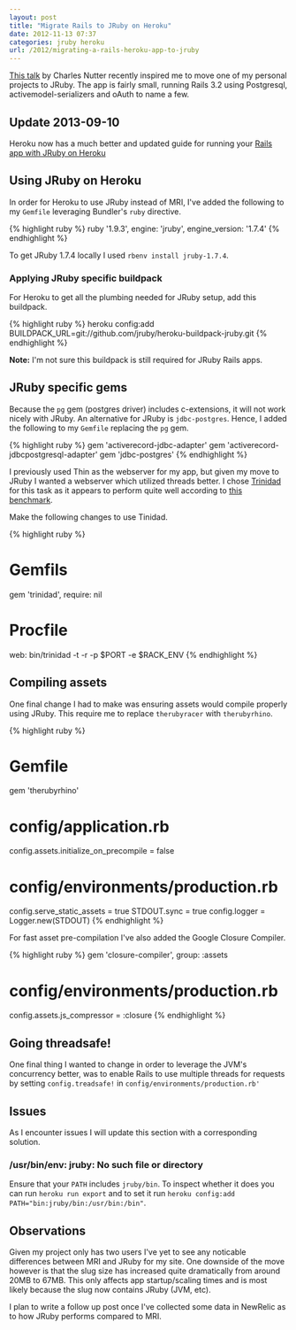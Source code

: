 ```yaml
---
layout: post
title: "Migrate Rails to JRuby on Heroku"
date: 2012-11-13 07:37
categories: jruby heroku
url: /2012/migrating-a-rails-heroku-app-to-jruby
---
```


[This talk](http://confreaks.com/videos/1235-aloharuby2012-why-jruby) by Charles
Nutter recently inspired me to move one of my personal projects to JRuby. The
app is fairly small, running Rails 3.2 using Postgresql, activemodel-serializers
and oAuth to name a few.

<!-- more -->

## Update 2013-09-10

Heroku now has a much better and updated guide for running your [Rails app with JRuby on Heroku](https://devcenter.heroku.com/articles/moving-an-existing-rails-app-to-run-on-jruby)

## Using JRuby on Heroku

In order for Heroku to use JRuby instead of MRI, I've added the following to my
`Gemfile` leveraging Bundler's `ruby` directive.

{% highlight ruby %}
ruby '1.9.3', engine: 'jruby', engine_version: '1.7.4'
{% endhighlight %}

To get JRuby 1.7.4 locally I used `rbenv install jruby-1.7.4`.

### Applying JRuby specific buildpack

For Heroku to get all the plumbing needed for JRuby setup, add this buildpack.

{% highlight ruby %}
heroku config:add BUILDPACK_URL=git://github.com/jruby/heroku-buildpack-jruby.git
{% endhighlight %}

**Note:** I'm not sure this buildpack is still required for JRuby Rails apps.

## JRuby specific gems

Because the `pg` gem (postgres driver) includes c-extensions, it will not work
nicely with JRuby. An alternative for JRuby is `jdbc-postgres`. Hence, I added the
following to my `Gemfile` replacing the `pg` gem.

{% highlight ruby %}
gem 'activerecord-jdbc-adapter'
gem 'activerecord-jdbcpostgresql-adapter'
gem 'jdbc-postgres'
{% endhighlight %}

I previously used Thin as the webserver for my app, but given my move to JRuby I
wanted a webserver which utilized threads better. I chose
[Trinidad](https://github.com/trinidad/trinidad) for this task as it appears to
perform quite well according to [this benchmark](http://carlhoerberg.github.com/blog/2012/03/31/jruby-application-server-benchmarks/).

Make the following changes to use Tinidad.

{% highlight ruby %}
# Gemfils
gem 'trinidad', require: nil

# Procfile
web: bin/trinidad -t -r -p $PORT -e $RACK_ENV
{% endhighlight %}

## Compiling assets

One final change I had to make was ensuring assets would compile properly using
JRuby. This require me to replace `therubyracer` with `therubyrhino`.

{% highlight ruby %}
# Gemfile
gem 'therubyrhino'

# config/application.rb
config.assets.initialize_on_precompile = false

# config/environments/production.rb
config.serve_static_assets = true
STDOUT.sync = true
config.logger = Logger.new(STDOUT)
{% endhighlight %}

For fast asset pre-compilation I've also added the Google Closure Compiler.

{% highlight ruby %}
gem 'closure-compiler', group: :assets

# config/environments/production.rb
config.assets.js_compressor = :closure
{% endhighlight %}

## Going threadsafe!

One final thing I wanted to change in order to leverage the JVM's concurrency
better, was to enable Rails to use multiple threads for requests by setting
`config.treadsafe!` in `config/environments/production.rb'`

## Issues

As I encounter issues I will update this section with a corresponding solution.

### /usr/bin/env: jruby: No such file or directory

Ensure that your `PATH` includes `jruby/bin`. To inspect whether it does you can
run `heroku run export` and to set it run `heroku config:add PATH="bin:jruby/bin:/usr/bin:/bin"`.

## Observations
Given my project only has two users I've yet to see any noticable differences
between MRI and JRuby for my site. One downside of the move however is that the
slug size has increased quite dramatically from around 20MB to 67MB. This only
affects app startup/scaling times and is most likely because the slug now
contains JRuby (JVM, etc).

I plan to write a follow up post once I've collected some data in NewRelic as to
how JRuby performs compared to MRI.
